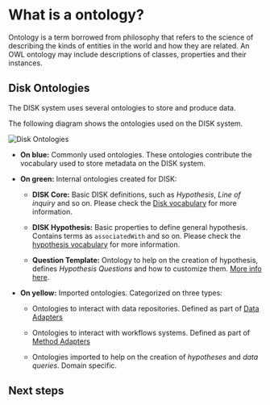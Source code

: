 # What is a ontology?

Ontology is a term borrowed from philosophy that refers to the science of describing 
the kinds of entities in the world and how they are related. 
An OWL ontology may include descriptions of classes, properties and their instances.


## Disk Ontologies

The DISK system uses several ontologies to store and produce data.

The following diagram shows the ontologies used on the DISK system.

![Disk Ontologies](../figures/DISK-ontologies.png "DISK Ontologies")

 - **On blue:** Commonly used ontologies. These ontologies contribute the vocabulary used to store metadata on the DISK system.

 - **On green:** Internal ontologies created for DISK:

    - **DISK Core:** Basic DISK definitions, such as *Hypothesis*, *Line of inquiry* and so on.
    Please check the [Disk vocabulary](http://disk-project.org/ontology/disk#) for more information.

    - **DISK Hypothesis:** Basic properties to define general hypothesis. Contains terms as `associatedWith` and so on.
    Please check the [hypothesis vocabulary](http://disk-project.org/ontology/hypothesis#) for more information.
 
    - **Question Template:** Ontology to help on the creation of hypothesis, defines *Hypothesis Questions* and how to customize them. [More info here](./question-ontology.md).

 - **On yellow:** Imported ontologies. Categorized on three types:

    - Ontologies to interact with data repositories. Defined as part of [Data Adapters](/data-adapter)

    - Ontologies to interact with workflows systems. Defined as part of [Method Adapters](/method-adapter)

    - Ontologies imported to help on the creation of *hypotheses* and *data queries*. Domain specific.

## Next steps